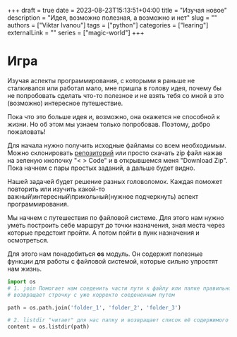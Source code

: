 +++ 
draft = true
date = 2023-08-23T15:13:51+04:00
title = "Изучая новое"
description = "Идея, возможно полезная, а возможно и нет"
slug = ""
authors = ["Viktar Ivanou"]
tags = ["python"]
categories = ["learing"]
externalLink = ""
series = ["magic-world"]
+++

# Игра

Изучая аспекты программирования, с которыми я раньше не сталкивался или работал мало, мне пришла в голову идея, почему бы не попробовать сделать что-то полезное и не взять тебя со мной в это (возможно) интересное путешествие.

Пока что это больше идея и, возможно, она окажется не способной к жизни. Но об этом мы узнаем только попробовав. Поэтому, добро пожаловать!

Для начала нужно получить исходные файламы со всем необходимым. Можно склонировать [репозиторий](https://github.com/ButbkaDrug/learn-my-way) или просто скачать zip файл нажав на зеленую кнопочку "< > Code" и в открывшемся меня "Download Zip". Пока начнем с пары простых заданий, а дальше будет видно.

Нашей задачей будет решение разных головоломок. Каждая поможет повторить или изучить какой-то важный\интересный\прикольный(нужное подчеркнуть) аспект программирования.

Мы начнем с путешествия по файловой системе. Для этого нам нужно уметь построить себе маршрут до точки назначения, зная места через которые предстоит пройти. А потом пойти в пунк назначения и осмотреться.

Для этого нам понадобиться **os** модуль. Он содержит полезные функции для работы с файловой системой, которые сильно упростят нам жизнь.

```python
import os
# 1. join Помогает нам соеденить части пути к файлу или папке правильно.
# возвращает строчку с уже корректо соедененным путем

path = os.path.join('folder_1', 'folder_2', 'folder_3')

# 2. listdir "читает" для нас папку и возвращает список её содержимого
content = os.listdir(path)

```

